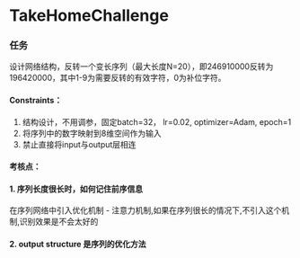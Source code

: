 # TakeHomeChallenge

### 任务
设计网络结构，反转一个变长序列（最大长度N=20），即246910000反转为196420000，其中1-9为需要反转的有效字符，0为补位字符。

#### Constraints：
1. 结构设计，不用调参，固定batch=32， lr=0.02, optimizer=Adam, epoch=1
2. 将序列中的数字映射到8维空间作为输入
3. 禁止直接将input与output层相连

#### 考核点：

#### 1. 序列长度很长时，如何记住前序信息

在序列网络中引入优化机制 - 注意力机制,如果在序列很长的情况下,不引入这个机制,识别效果是不会太好的

#### 2. output structure 是序列的优化方法